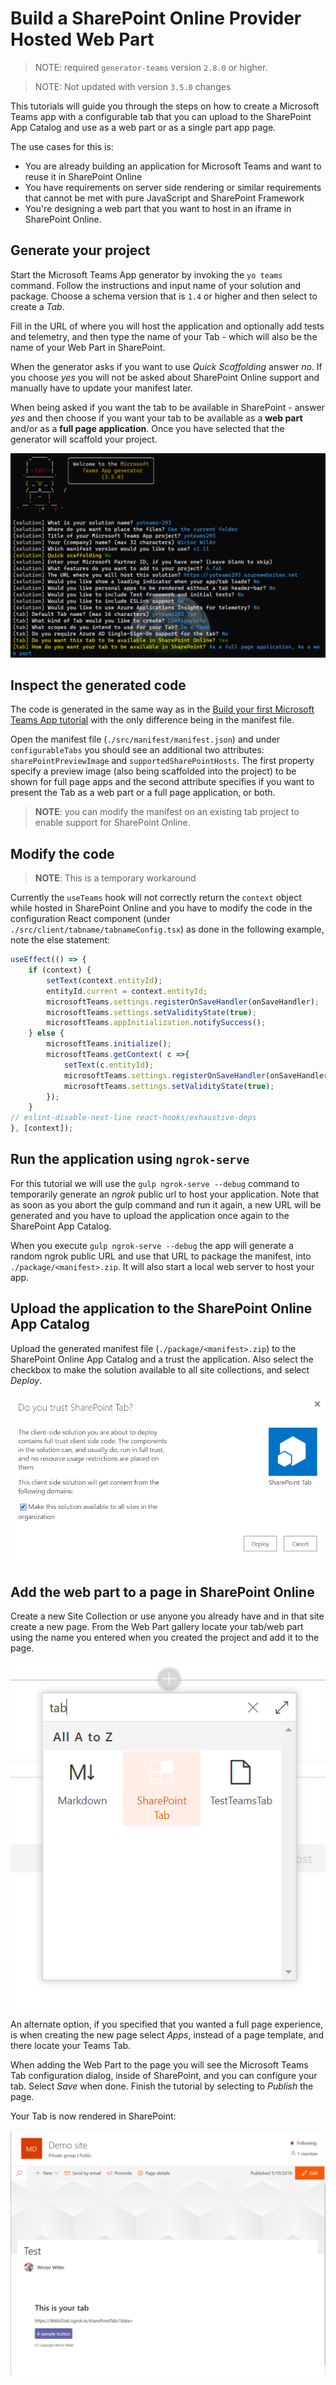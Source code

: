 # Build a SharePoint Online Provider Hosted Web Part

> NOTE: required `generator-teams` version `2.8.0` or higher.

> NOTE: Not updated with version `3.5.0` changes

This tutorials will guide you through the steps on how to create a Microsoft Teams app with a configurable tab that you can upload to the SharePoint App Catalog and use as a web part or as a single part app page.

The use cases for this is:

* You are already building an application for Microsoft Teams and want to reuse it in SharePoint Online
* You have requirements on server side rendering or similar requirements that cannot be met with pure JavaScript and SharePoint Framework
* You're designing a web part that you want to host in an iframe in SharePoint Online.

## Generate your project

Start the Microsoft Teams App generator by invoking the `yo teams` command. Follow the instructions and input name of your solution and package. Choose a schema version that is `1.4` or higher and then select to create a *Tab*.

Fill in the URL of where you will host the application and optionally add tests and telemetry, and then type the name of your Tab - which will also be the name of your Web Part in SharePoint.

When the generator asks if you want to use *Quick Scaffolding* answer *no*. If you choose *yes* you will not be asked about SharePoint Online support and manually have to update your manifest later.

When being asked if you want the tab to be available in SharePoint - answer *yes* and then choose if you want your tab to be available as a **web part** and/or as a **full page application**. Once you have selected that the generator will scaffold your project.

![yo teams](../images/teams-webpart-1.png)

## Inspect the generated code

The code is generated in the same way as in the [Build your first Microsoft Teams App tutorial](build-your-first-microsoft-teams-app.md) with the only difference being in the manifest file.

Open the manifest file (`./src/manifest/manifest.json`) and under `configurableTabs` you should see an additional two attributes: `sharePointPreviewImage` and `supportedSharePointHosts`. The first property specify a preview image (also being scaffolded into the project) to be shown for full page apps and the second attribute specifies if you want to present the Tab as a web part or a full page application, or both. 

> **NOTE**: you can modify the manifest on an existing tab project to enable support for SharePoint Online.


## Modify the code

> **NOTE**: This is a temporary workaround

Currently the `useTeams` hook will not correctly return the `context` object while hosted in SharePoint Online and you have to modify the code in the configuration React component (under `./src/client/tabname/tabnameConfig.tsx`) as done in the following example, note the else statement:

``` TypeScript
useEffect(() => {
    if (context) {
        setText(context.entityId);
        entityId.current = context.entityId;
        microsoftTeams.settings.registerOnSaveHandler(onSaveHandler);
        microsoftTeams.settings.setValidityState(true);
        microsoftTeams.appInitialization.notifySuccess();
    } else {
        microsoftTeams.initialize();
        microsoftTeams.getContext( c =>{
            setText(c.entityId);
            microsoftTeams.settings.registerOnSaveHandler(onSaveHandler);
            microsoftTeams.settings.setValidityState(true);
        });
    }
// eslint-disable-next-line react-hooks/exhaustive-deps
}, [context]);
```

## Run the application using `ngrok-serve`

For this tutorial we will use the `gulp ngrok-serve --debug` command to temporarily generate an *ngrok* public url to host your application. Note that as soon as you abort the gulp command and run it again, a new URL will be generated and you have to upload the application once again to the SharePoint App Catalog.

When you execute `gulp ngrok-serve --debug` the app will generate a random ngrok public URL and use that URL to package the manifest, into `./package/<manifest>.zip`. It will also start a local web server to host your app.

## Upload the application to the SharePoint Online App Catalog

Upload the generated manifest file (`./package/<manifest>.zip`) to the SharePoint Online App Catalog and a trust the application. Also select the checkbox to make the solution available to all site collections, and select *Deploy*.

![SharePoint App Catalog](../images/teams-webpart-2.png)

## Add the web part to a page in SharePoint Online

Create a new Site Collection or use anyone you already have and in that site create a new page. From the Web Part gallery locate your tab/web part using the name you entered when you created the project and add it to the page.

![SharePoint Web Part Gallery](../images/teams-webpart-3.png)

An alternate option, if you specified that you wanted a full page experience, is when creating the new page select *Apps*, instead of a page template, and there locate your Teams Tab.

When adding the Web Part to the page you will see the Microsoft Teams Tab configuration dialog, inside of SharePoint, and you can configure your tab. Select *Save* when done. Finish the tutorial by selecting to *Publish* the page.

Your Tab is now rendered in SharePoint:

![A Tab in SharePoint](../images/teams-webpart-4.png)
